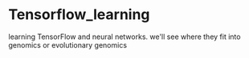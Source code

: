 # Tensorflow_learning
learning TensorFlow and neural networks. we'll see where they fit into genomics or evolutionary genomics
